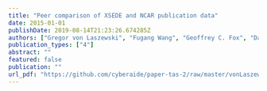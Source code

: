 ```yaml
---
title: "Peer comparison of XSEDE and NCAR publication data"
date: 2015-01-01
publishDate: 2019-08-14T21:23:26.674285Z
authors: ["Gregor von Laszewski", "Fugang Wang", "Geoffrey C. Fox", "David L. Hart", "Thomas R. Furlani", "Robert L. DeLeon", "Steven M. Gallo"]
publication_types: ["4"]
abstract: ""
featured: false
publication: ""
url_pdf: "https://github.com/cyberaide/paper-tas-2/raw/master/vonLaszewski-tas-cluster.pdf"
---
```


